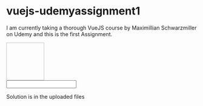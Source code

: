 # vuejs-udemyassignment1
I am currently taking a thorough VueJS course by Maximillian Schwarzmiller on Udemy and this is the first Assignment.


<script src="https://unpkg.com/vue/dist/vue.js"></script>

<div id="exercise">
   <!-- 1) Fill the <p> below with your Name and Age - using Interpolation -->
    <p></p>
    <!-- 2) Output your age, multiplied by 3 -->
    <p></p>
    <!-- 3) Call a function to output a random float between 0 and 1 (Math.random()) -->
    <p></p>
    <!-- 4) Search any image on Google and output it here by binding the "src" attribute -->
    <div>
        <img style="width:100px;height:100px">
    </div>
    <!-- 5) Pre-Populate this input with your name (set the "value" attribute) -->
    <div>
        <input type="text">
    </div>
</div>

Solution is in the uploaded files
